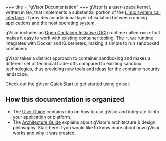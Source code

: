 +++
title = "gVisor Documentation"
+++
gVisor is a user-space kernel, written in Go, that implements a substantial
portion of the [Linux system call interface][linux]. It provides an additional
layer of isolation between running applications and the host operating system.

gVisor includes an [Open Container Initiative (OCI)][oci] runtime called `runsc`
that makes it easy to work with existing container tooling. The `runsc` runtime
integrates with Docker and Kubernetes, making it simple to run sandboxed
containers.

gVisor takes a distinct approach to container sandboxing and makes a different
set of technical trade-offs compared to existing sandbox technologies, thus
providing new tools and ideas for the container security landscape.

Check out the [gVisor Quick Start](./user_guide/docker/) to get started
using gVisor.

## How this documentation is organized

-   The [User Guide](./user_guide/) contains info on how to use gVisor
    and integrate it into your application or platform.
-   The [Architecture Guide](./architecture_guide/) explains about
    gVisor's architecture & design philosophy. Start here if you would like to
    know more about how gVisor works and why it was created.

[linux]: https://en.wikipedia.org/wiki/Linux_kernel_interfaces
[oci]: https://www.opencontainers.org
